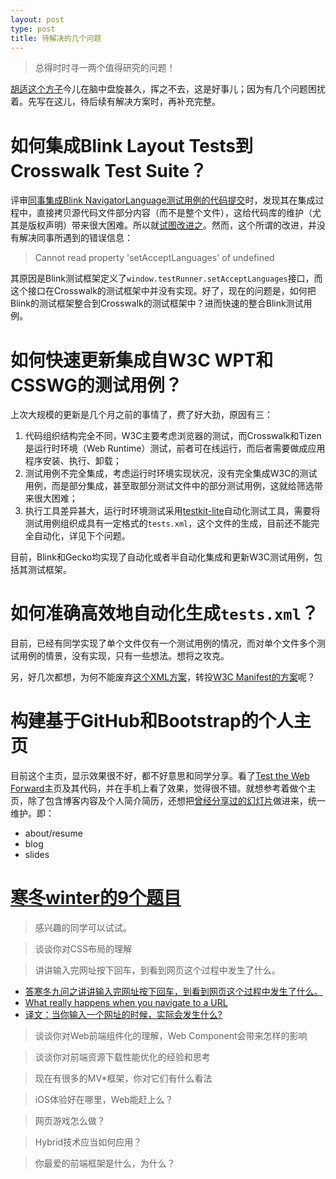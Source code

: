 ```yaml
---
layout: post
type: post
title: 待解决的几个问题
---
```


> 总得时时寻一两个值得研究的问题！

[胡适这个方子](http://www.douban.com/note/289778846/)今儿在脑中盘旋甚久，挥之不去，这是好事儿；因为有几个问题困扰着。先写在这儿，待后续有解决方案时，再补充完整。

# 如何集成Blink Layout Tests到Crosswalk Test Suite？

评审[同事集成Blink NavigatorLanguage测试用例的代码提交](https://github.com/crosswalk-project/crosswalk-test-suite/pull/635)时，发现其在集成过程中，直接拷贝源代码文件部分内容（而不是整个文件），这给代码库的维护（尤其是版权声明）带来很大困难。所以就[试图改进之](https://github.com/crosswalk-project/crosswalk-test-suite/pull/658)。然而，这个所谓的改进，并没有解决同事所遇到的错误信息：

> Cannot read property 'setAcceptLanguages' of undefined

其原因是Blink测试框架定义了`window.testRunner.setAcceptLanguages`接口，而这个接口在Crosswalk的测试框架中并没有实现。好了，现在的问题是，如何把Blink的测试框架整合到Crosswalk的测试框架中？进而快速的整合Blink测试用例。

# 如何快速更新集成自W3C WPT和CSSWG的测试用例？

上次大规模的更新是几个月之前的事情了，费了好大劲，原因有三：

1. 代码组织结构完全不同，W3C主要考虑浏览器的测试，而Crosswalk和Tizen是运行时环境（Web Runtime）测试，前者可在线运行，而后者需要做成应用程序安装、执行、卸载；
2. 测试用例不完全集成，考虑运行时环境实现状况，没有完全集成W3C的测试用例，而是部分集成，甚至取部分测试文件中的部分测试用例，这就给筛选带来很大困难；
3. 执行工具差异甚大，运行时环境测试采用[testkit-lite](https://github.com/testkit/testkit-lite)自动化测试工具，需要将测试用例组织成具有一定格式的`tests.xml`，这个文件的生成，目前还不能完全自动化，详见下个问题。

目前，Blink和Gecko均实现了自动化或者半自动化集成和更新W3C测试用例，包括其测试框架。

# 如何准确高效地自动化生成`tests.xml`？

目前，已经有同学实现了单个文件仅有一个测试用例的情况，而对单个文件多个测试用例的情景，没有实现，只有一些想法。想将之攻克。

另，好几次都想，为何不能废弃[这个XML方案](https://github.com/testkit/testkit-lite/tree/master/xsd)，转投[W3C Manifest的方案](https://github.com/w3c/web-platform-tests/blob/master/tools/scripts/manifest.py)呢？

# 构建基于GitHub和Bootstrap的个人主页

目前这个主页，显示效果很不好，都不好意思和同学分享。看了[Test the Web Forward](http://testthewebforward.org/)主页及其代码，并在手机上看了效果，觉得很不错。就想参考着做个主页，除了包含博客内容及个人简介简历，还想把[曾经分享过的幻灯片](http://zqzhang.github.io/reveal.js/)做进来，统一维护。即：

* about/resume
* blog
* slides

# [寒冬winter的9个题目](http://weibo.com/p/1001603741249222874725)

> 感兴趣的同学可以试试。

> 谈谈你对CSS布局的理解

> 讲讲输入完网址按下回车，到看到网页这个过程中发生了什么。

* [答寒冬九问之讲讲输入完网址按下回车，到看到网页这个过程中发生了什么。](http://www.cnblogs.com/dojo-lzz/p/3983335.html)
* [What really happens when you navigate to a URL](http://igoro.com/archive/what-really-happens-when-you-navigate-to-a-url/)
* [译文：当你输入一个网址的时候，实际会发生什么?](http://www.cnblogs.com/wenanry/archive/2010/02/25/1673368.html)

> 谈谈你对Web前端组件化的理解，Web Component会带来怎样的影响

> 谈谈你对前端资源下载性能优化的经验和思考

> 现在有很多的MV*框架，你对它们有什么看法

> iOS体验好在哪里，Web能赶上么？

> 网页游戏怎么做？

> Hybrid技术应当如何应用？

> 你最爱的前端框架是什么，为什么？
